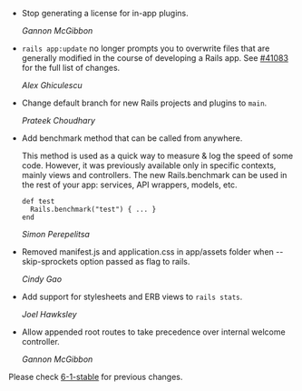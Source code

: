 *   Stop generating a license for in-app plugins.

    *Gannon McGibbon*

*   `rails app:update` no longer prompts you to overwrite files that are generally modified in the
    course of developing a Rails app. See [#41083](https://github.com/rails/rails/pull/41083) for
    the full list of changes.

    *Alex Ghiculescu*

*   Change default branch for new Rails projects and plugins to `main`.

    *Prateek Choudhary*

*   Add benchmark method that can be called from anywhere.

    This method is used as a quick way to measure & log the speed of some code.
    However, it was previously available only in specific contexts, mainly views and controllers.
    The new Rails.benchmark can be used in the rest of your app: services, API wrappers, models, etc.

        def test
          Rails.benchmark("test") { ... }
        end

    *Simon Perepelitsa*

*   Removed manifest.js and application.css in app/assets
    folder when --skip-sprockets option passed as flag to rails.

    *Cindy Gao*

*   Add support for stylesheets and ERB views to `rails stats`.

    *Joel Hawksley*

*   Allow appended root routes to take precedence over internal welcome controller.

    *Gannon McGibbon*


Please check [6-1-stable](https://github.com/rails/rails/blob/6-1-stable/railties/CHANGELOG.md) for previous changes.
